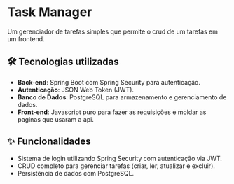 # Task Manager

Um gerenciador de tarefas simples que permite o crud de um tarefas em um frontend.

## 🛠️ Tecnologias utilizadas

- **Back-end**: Spring Boot com Spring Security para autenticação.
- **Autenticação**: JSON Web Token (JWT).
- **Banco de Dados**: PostgreSQL para armazenamento e gerenciamento de dados.
- **Front-end**: Javascript puro para fazer as requisições e moldar as paginas que usaram a api.

## ✨ Funcionalidades

- Sistema de login utilizando Spring Security com autenticação via JWT.
- CRUD completo para gerenciar tarefas (criar, ler, atualizar e excluir).
- Persistência de dados com PostgreSQL.
